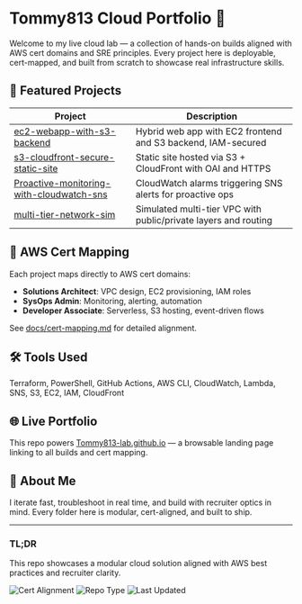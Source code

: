 # Tommy813 Cloud Portfolio 🚀

Welcome to my live cloud lab — a collection of hands-on builds aligned with AWS cert domains and SRE principles. Every project here is deployable, cert-mapped, and built from scratch to showcase real infrastructure skills.

## 🔧 Featured Projects

| Project | Description |
|--------|-------------|
| [ec2-webapp-with-s3-backend](projects/ec2-webapp-with-s3-backend/README.md) | Hybrid web app with EC2 frontend and S3 backend, IAM-secured |
| [s3-cloudfront-secure-static-site](projects/s3-cloudfront-secure-static-site/README.md) | Static site hosted via S3 + CloudFront with OAI and HTTPS |
| [Proactive-monitoring-with-cloudwatch-sns](projects/Proactive-monitoring-with-cloudwatch-sns/README.md) | CloudWatch alarms triggering SNS alerts for proactive ops |
| [multi-tier-network-sim](projects/multi-tier-network-sim/README.md) | Simulated multi-tier VPC with public/private layers and routing |

## 📜 AWS Cert Mapping

Each project maps directly to AWS cert domains:
- **Solutions Architect**: VPC design, EC2 provisioning, IAM roles
- **SysOps Admin**: Monitoring, alerting, automation
- **Developer Associate**: Serverless, S3 hosting, event-driven flows

See [docs/cert-mapping.md](docs/cert-mapping.md) for detailed alignment.

## 🛠 Tools Used

Terraform, PowerShell, GitHub Actions, AWS CLI, CloudWatch, Lambda, SNS, S3, EC2, IAM, CloudFront

## 🌐 Live Portfolio

This repo powers [Tommy813-lab.github.io](https://tommy813-lab.github.io) — a browsable landing page linking to all builds and cert mapping.

## 🧠 About Me

I iterate fast, troubleshoot in real time, and build with recruiter optics in mind. Every folder here is modular, cert-aligned, and built to ship.

---

### TL;DR
This repo showcases a modular cloud solution aligned with AWS best practices and recruiter clarity.

<!-- Badges -->
![Cert Alignment](https://img.shields.io/badge/cert-AWS-blue)
![Repo Type](https://img.shields.io/badge/type-Infrastructure-green)
![Last Updated](https://img.shields.io/badge/updated-2025--09--30-orange)

